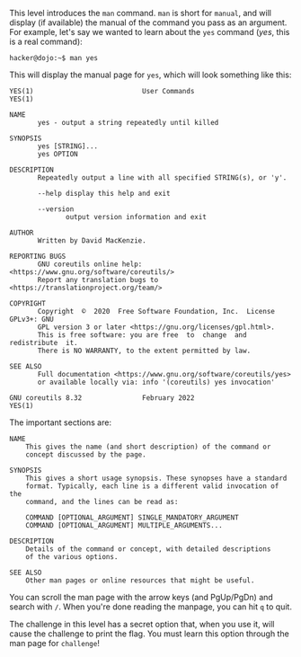 This level introduces the `man` command.
`man` is short for `manual`, and will display (if available) the manual of the command you pass as an argument.
For example, let's say we wanted to learn about the `yes` command (_yes_, this is a real command):

```console
hacker@dojo:~$ man yes
```

This will display the manual page for `yes`, which will look something like this:

```man
YES(1)                           User Commands                          YES(1)

NAME
       yes - output a string repeatedly until killed

SYNOPSIS
       yes [STRING]...
       yes OPTION

DESCRIPTION
       Repeatedly output a line with all specified STRING(s), or 'y'.

       --help display this help and exit

       --version
              output version information and exit

AUTHOR
       Written by David MacKenzie.

REPORTING BUGS
       GNU coreutils online help: <https://www.gnu.org/software/coreutils/>
       Report any translation bugs to <https://translationproject.org/team/>

COPYRIGHT
       Copyright  ©  2020  Free Software Foundation, Inc.  License GPLv3+: GNU
       GPL version 3 or later <https://gnu.org/licenses/gpl.html>.
       This is free software: you are free  to  change  and  redistribute  it.
       There is NO WARRANTY, to the extent permitted by law.

SEE ALSO
       Full documentation <https://www.gnu.org/software/coreutils/yes>
       or available locally via: info '(coreutils) yes invocation'

GNU coreutils 8.32               February 2022                          YES(1)
```

The important sections are:

```man
NAME
	This gives the name (and short description) of the command or
	concept discussed by the page.

SYNOPSIS
	This gives a short usage synopsis. These synopses have a standard
	format. Typically, each line is a different valid invocation of the
	command, and the lines can be read as:

	COMMAND [OPTIONAL_ARGUMENT] SINGLE_MANDATORY_ARGUMENT
	COMMAND [OPTIONAL_ARGUMENT] MULTIPLE_ARGUMENTS...

DESCRIPTION
	Details of the command or concept, with detailed descriptions
	of the various options.

SEE ALSO
	Other man pages or online resources that might be useful.
```

You can scroll the man page with the arrow keys (and PgUp/PgDn) and search with `/`.
When you're done reading the manpage, you can hit `q` to quit.

The challenge in this level has a secret option that, when you use it, will cause the challenge to print the flag.
You must learn this option through the man page for `challenge`!
